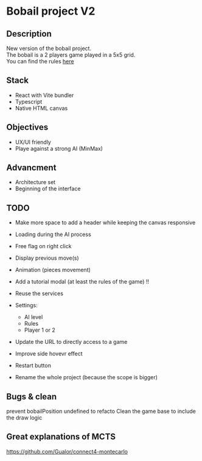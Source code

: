 # Bobail project V2

## Description
New version of the bobail project.  
The bobail is a 2 players game played in a 5x5 grid.  
You can find the rules [here](https://www.dragono.fr/jeux-strat%C3%A9gie-anciens/le-bobail/)

## Stack
- React with Vite bundler
- Typescript
- Native HTML canvas

## Objectives
- UX/UI friendly
- Playe against a strong AI (MinMax)

## Advancment
- Architecture set
- Beginning of the interface


## TODO
- Make more space to add a header while keeping the canvas responsive

- Loading during the AI process

- Free flag on right click
- Display previous move(s)
- Animation (pieces movement)
- Add a tutorial modal (at least the rules of the game) !!
- Reuse the services

- Settings:
    * AI level
    * Rules
    * Player 1 or 2

- Update the URL to directly access to a game
- Improve side hovevr effect
- Restart button

- Rename the whole project (because the scope is bigger)


## Bugs & clean
prevent bobailPosition undefined to refacto
Clean the game base to include the draw logic

## Great explanations of MCTS
https://github.com/Gualor/connect4-montecarlo